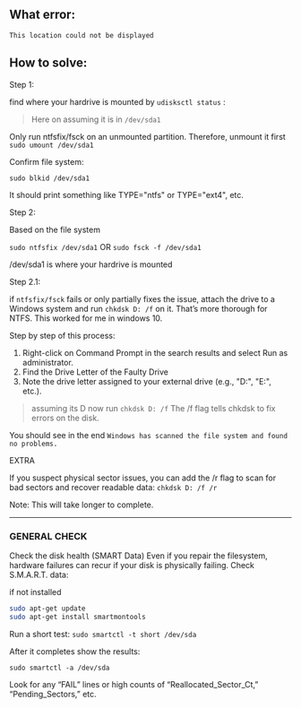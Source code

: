 ## What error: 

`This location could not be displayed`


## How to solve:


Step 1:

find where your hardrive is mounted  by `udisksctl status` :

> Here on assuming it is in `/dev/sda1`

Only run ntfsfix/fsck on an unmounted partition. Therefore, unmount it first `sudo umount /dev/sda1`

Confirm file system:

`sudo blkid /dev/sda1`

It should print something like TYPE="ntfs" or TYPE="ext4", etc.

Step 2:

Based on the file system

`sudo ntfsfix /dev/sda1` OR `sudo fsck -f /dev/sda1`

/dev/sda1 is where your hardrive is mounted 

Step 2.1:

if `ntfsfix/fsck` fails or only partially fixes the issue, attach the drive to a Windows system and run `chkdsk D: /f` on it. That’s more thorough for NTFS. This worked for me in windows 10.

Step by step of this process:

1. Right-click on Command Prompt in the search results and select Run as administrator.
2. Find the Drive Letter of the Faulty Drive
3. Note the drive letter assigned to your external drive (e.g., "D:", "E:", etc.).
> assuming its D now
run `chkdsk D: /f` The /f flag tells chkdsk to fix errors on the disk.

You should see in the end `Windows has scanned the file system and found no problems.`

EXTRA 

If you suspect physical sector issues, you can add the /r flag to scan for bad sectors and recover readable data:
`chkdsk D: /f /r`

Note: This will take longer to complete.

---


### GENERAL CHECK

Check the disk health (SMART Data) 
Even if you repair the filesystem, hardware failures can recur if your disk is physically failing. Check S.M.A.R.T. data:

if not installed 
```bash
sudo apt-get update
sudo apt-get install smartmontools
```

Run a short test: `sudo smartctl -t short /dev/sda`

After it completes show the results:

`sudo smartctl -a /dev/sda`

Look for any “FAIL” lines or high counts of “Reallocated_Sector_Ct,” “Pending_Sectors,” etc.
